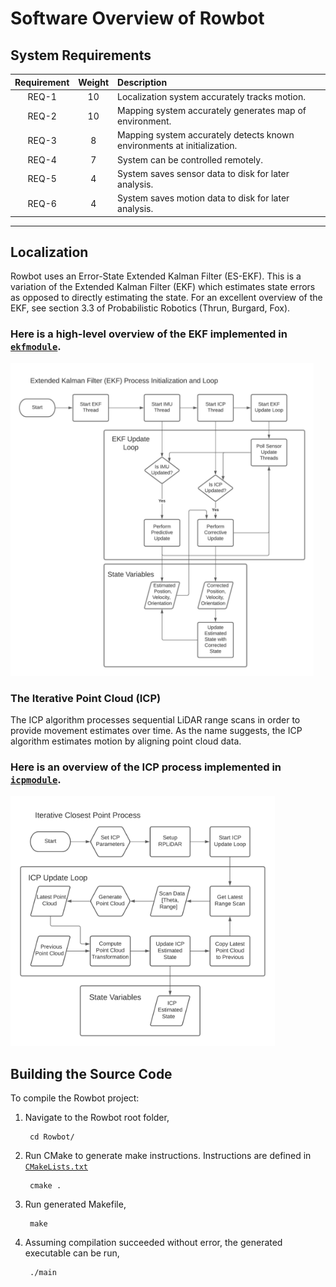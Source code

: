 # Software Overview of Rowbot


## System Requirements

| Requirement | Weight | Description                                                             |
|:-----------:|:------:|:------------------------------------------------------------------------|
| REQ-1       | 10     | Localization system accurately tracks motion.                           |
| REQ-2       | 10     | Mapping system accurately generates map of environment.                 |
| REQ-3       | 8      | Mapping system accurately detects known environments at initialization. |
| REQ-4       | 7      | System can be controlled remotely.                                      |
| REQ-5       | 4      | System saves sensor data to disk for later analysis.                    |
| REQ-6       | 4      | System saves motion data to disk for later analysis.                    |

---

## Localization

Rowbot uses an Error-State Extended Kalman Filter (ES-EKF). 
This is a variation of the Extended Kalman Filter (EKF) which estimates 
    state errors as opposed to directly estimating the state.
For an excellent overview of the EKF, see section 3.3 of 
    Probabilistic Robotics (Thrun, Burgard, Fox).

### Here is a high-level overview of the EKF implemented in [`ekfmodule`](ekfmodule.cpp).

[<img src=../assets/software/EKFProcess.jpeg height=500>]()


### The Iterative Point Cloud (ICP)

The ICP algorithm processes sequential LiDAR range scans in order to provide 
    movement estimates over time. 
As the name suggests, the ICP algorithm estimates motion by aligning point cloud data.

### Here is an overview of the ICP process implemented in [`icpmodule`](icpmodule.cpp).

<img src=../assets/software/ICPProcess.png height=400>

## Building the Source Code

To compile the Rowbot project:

1. Navigate to the Rowbot root folder,
    
        cd Rowbot/

2. Run CMake to generate make instructions.
    Instructions are defined in [`CMakeLists.txt`]()

        cmake .
    
3. Run generated Makefile,

        make

4. Assuming compilation succeeded without error, the generated executable can be run,

        ./main